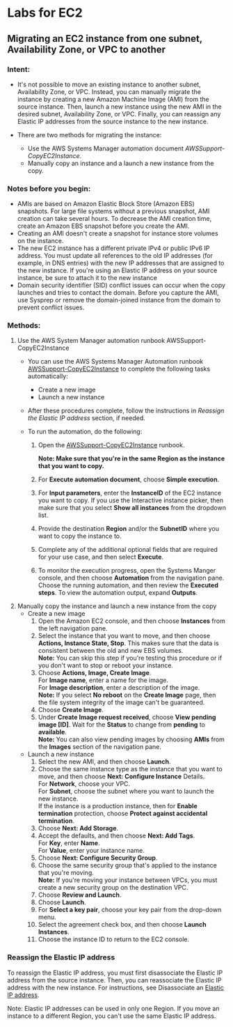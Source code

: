 # Labs for EC2

## Migrating an EC2 instance from one subnet, Availability Zone, or VPC to another

### Intent:
* It's not possible to move an existing instance to another subnet, Availability Zone, or VPC. Instead, you can manually migrate the instance by creating a new Amazon Machine Image (AMI) from the source instance. Then, launch a new instance using the new AMI in the desired subnet, Availability Zone, or VPC. Finally, you can reassign any Elastic IP addresses from the source instance to the new instance.

* There are two methods for migrating the instance:
    * Use the AWS Systems Manager automation document _AWSSupport-CopyEC2Instance_.
    * Manually copy an instance and a launch a new instance from the copy.

### Notes before you begin:
* AMIs are based on Amazon Elastic Block Store (Amazon EBS) snapshots. For large file systems without a previous snapshot, AMI creation can take several hours. To decrease the AMI creation time, create an Amazon EBS snapshot before you create the AMI.
* Creating an AMI doesn't create a snapshot for instance store volumes on the instance.
* The new EC2 instance has a different private IPv4 or public IPv6 IP address. You must update all references to the old IP addresses (for example, in DNS entries) with the new IP addresses that are assigned to the new instance. If you're using an Elastic IP address on your source instance, be sure to attach it to the new instance
* Domain security identifier (SID) conflict issues can occur when the copy launches and tries to contact the domain. Before you capture the AMI, use Sysprep or remove the domain-joined instance from the domain to prevent conflict issues.

### Methods:
1. Use the AWS System Manager automation runbook AWSSupport-CopyEC2Instance
    * You can use the AWS Systems Manager Automation runbook [AWSSupport-CopyEC2Instance](https://console.aws.amazon.com/systems-manager/automation/execute/AWSSupport-CopyEC2Instance) to complete the following tasks automatically:
        * Create a new image
        * Launch a new instance
    
    * After these procedures complete, follow the instructions in _Reassign the Elastic IP address_ section, if needed.
    
    * To run the automation, do the following:
    
        1. Open the [AWSSupport-CopyEC2Instance](https://console.aws.amazon.com/systems-manager/automation/execute/AWSSupport-CopyEC2Instance) runbook.
            
            **Note: Make sure that you're in the same Region as the instance that you want to copy.**
        2. For **Execute automation document**, choose **Simple execution**.
        3. For **Input parameters**, enter the **InstanceID** of the EC2 instance you want to copy. If you use the Interactive instance picker, then make sure that you select **Show all instances** from the dropdown list.
        4. Provide the destination **Region** and/or the **SubnetID** where you want to copy the instance to.
        5. Complete any of the additional optional fields that are required for your use case, and then select **Execute**.
        6. To monitor the execution progress, open the Systems Manger console, and then choose **Automation** from the navigation pane. Choose the running automation, and then review the **Executed steps**. To view the automation output, expand **Outputs**.
2. Manually copy the instance and launch a new instance from the copy
    * Create a new image
        1. Open the Amazon EC2 console, and then choose **Instances** from the left navigation pane.
        2. Select the instance that you want to move, and then choose **Actions, Instance State, Stop**. This makes sure that the data is consistent between the old and new EBS volumes. <br>
        **Note:** You can skip this step if you're testing this procedure or if you don't want to stop or reboot your instance.
        3. Choose **Actions, Image, Create Image**. <br>
        For **Image name**, enter a name for the image. <br>
        For **Image description**, enter a description of the image. <br>
        **Note:** If you select **No reboot** on the **Create Image** page, then the file system integrity of the image can't be guaranteed.
        4. Choose **Create Image**.
        5. Under **Create Image request received**, choose **View pending image [ID]**. Wait for the **Status** to change from **pending** to **available**. <br>
        **Note:** You can also view pending images by choosing **AMIs** from the **Images** section of the navigation pane.
    * Launch a new instance
        1. Select the new AMI, and then choose **Launch**.
        2. Choose the same instance type as the instance that you want to move, and then choose **Next: Configure Instance** Details. <br>
        For **Network**, choose your VPC. <br>
        For **Subnet**, choose the subnet where you want to launch the new instance. <br>
        If the instance is a production instance, then for **Enable termination** protection, choose **Protect against accidental termination**.
        3. Choose **Next: Add Storage**.
        4. Accept the defaults, and then choose **Next: Add Tags**. <br>
        For **Key**, enter **Name**. <br>
        For **Value**, enter your instance name.
        5. Choose **Next: Configure Security Group**.
        6. Choose the same security group that's applied to the instance that you're moving. <br>
        **Note:** If you're moving your instance between VPCs, you must create a new security group on the destination VPC.
        7. Choose **Review and Launch**.
        8. Choose **Launch**.
        9. For **Select a key pair**, choose your key pair from the drop-down menu.
        10. Select the agreement check box, and then choose **Launch Instances**.
        11. Choose the instance ID to return to the EC2 console.

### Reassign the Elastic IP address
To reassign the Elastic IP address, you must first disassociate the Elastic IP address from the source instance. Then, you can reassociate the Elastic IP address with the new instance. For instructions, see Disassociate an [Elastic IP address](https://docs.aws.amazon.com/AWSEC2/latest/UserGuide/elastic-ip-addresses-eip.html#using-instance-addressing-eips-associating-different).

Note: Elastic IP addresses can be used in only one Region. If you move an instance to a different Region, you can't use the same Elastic IP address.